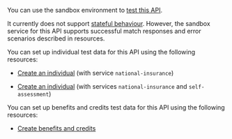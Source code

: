 You can use the sandbox environment to [test this API](https://developer.service.hmrc.gov.uk/api-documentation/docs/testing). 

It currently does not support [stateful behaviour](https://developer.service.hmrc.gov.uk/api-documentation/docs/testing/stateful-behaviour). However, the sandbox service for this API supports successful match responses and error scenarios described in resources.

You can set up individual test data for this API using the following resources:

* [Create an individual](https://developer.service.hmrc.gov.uk/api-documentation/docs/api/service/api-platform-test-user/1.0#_create-a-test-user-which-is-an-individual_post_accordion) (with service `national-insurance`)

* [Create an individual](https://developer.service.hmrc.gov.uk/api-documentation/docs/api/service/api-platform-test-user/1.0#_create-a-test-user-which-is-an-individual_post_accordion) (with services `national-insurance` and `self-assessment`)

You can set up benefits and credits test data for this API using the following resources:

* [Create benefits and credits](https://developer.service.hmrc.gov.uk/api-documentation/docs/api/service/individuals-if-api-stub/1.0#_create-a-benefits-and-credits-payload_post_accordion)